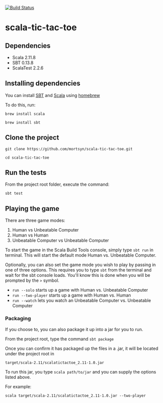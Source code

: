 [![Build Status](https://travis-ci.org/mortsyn/scala-tic-tac-toe.svg?branch=master)](https://travis-ci.org/mortsyn/scala-tic-tac-toe)
# scala-tic-tac-toe

## Dependencies
  * Scala 2.11.8
  * SBT 0.13.8
  * ScalaTest 2.2.6
  
## Installing dependencies
You can install [SBT](http://www.scala-sbt.org/) and [Scala](http://www.scala-lang.org/) using [homebrew](http://brew.sh/)

To do this, run:

`brew install scala`

`brew install sbt`

## Clone the project
`git clone https://github.com/mortsyn/scala-tic-tac-toe.git`

`cd scala-tic-tac-toe`

## Run the tests
From the project root folder, execute the command: 

`sbt test`

## Playing the game

There are three game modes:

1. Human vs Unbeatable Computer
2. Human vs Human
3. Unbeatable Computer vs Unbeatable Computer

To start the game in the Scala Build Tools console, simply type `sbt run` in terminal. This will start the default mode Human vs. Unbeatable Computer.

Optionally, you can also set the game mode you wish to play by passing in one of three options. This requires you to type `sbt` from the terminal and wait for the sbt console loads. You'll know this is done when you will be prompted by the `>` symbol.  

* `run --solo` starts up a game with Human vs. Unbeatable Computer
* `run --two-player` starts up a game with Human vs. Human
* `run --watch` lets you watch an Unbeatable Computer vs. Unbeatable Computer

### Packaging

If you choose to, you can also package it up into a jar for you to run.

From the project root, type the command `sbt package`

Once you can confirm it has packaged up the files in a .jar, it will be located under the project root in

`target/scala-2.11/scalatictactoe_2.11-1.0.jar`

To run this jar, you type `scala path/to/jar` and you can supply the options listed above. 

For example:

`scala target/scala-2.11/scalatictactoe_2.11-1.0.jar --two-player`
